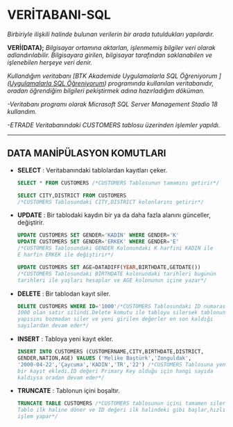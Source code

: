 # VERİTABANI-SQL

*Birbiriyle ilişkili halinde bulunan verilerin bir arada tutuldukları yapılardır.*

**VERİ(DATA);** *Bilgisayar ortamına aktarlan, işlenmemiş bilgiler veri olarak adlandırılabilir. Bilgisayara girilen, bilgisayar tarafından saklanabilen ve işlenebilen herşeye veri denir.*

*Kullandığım veritabanı [BTK Akademide Uygulamalarla SQL Öğreniyorum ]([Uygulamalarla SQL Öğreniyorum](https://www.btkakademi.gov.tr/portal/course/uygulamalarla-sql-oegreniyorum-8249)) programında kullanılan veritabanıdır, oradan öğrendiğim bilgileri pekiştirmek adına hazırladığım döküman.*

*-Veritabanı programı olarak Micrasoft SQL Server Management Stadio 18 kullandım.*

*-ETRADE Veritabanındaki CUSTOMERS tablosu üzerinden işlemler yapıldı.*

---

## DATA MANİPÜLASYON KOMUTLARI

- **SELECT** : Veritabanındaki tablolardan kayıtları çeker.
  
  ```sql
  SELECT * FROM CUSTOMERS /*CUSTOMERS Tablosunun tamamını getirir*/
  ```
  
  ```sql
  SELECT CITY,DISTRICT FROM CUSTOMERS 
  /*CUSTOMERS Tablosundaki CITY,DISTRICT kolonlarını getirir*/
  ```

- **UPDATE** : Bir tablodaki kaydın bir ya da daha fazla alanını günceller, değiştirir.
  
  ```sql
  UPDATE CUSTOMERS SET GENDER='KADIN' WHERE GENDER='K'
  UPDATE CUSTOMERS SET GENDER='ERKEK' WHERE GENDER='E'
  /*CUSTOMERS Tablosundaki GENDER Kolonundaki K harfini KADIN ile 
  E harfin ERKEK ile değiştirir*/
  ```
  
  ```sql
  UPDATE CUSTOMERS SET AGE=DATADIFF(YEAR,BIRTHDATE,GETDATE()) 
  /*CUSTOMERS Tablosundaki BIRTHDATE kolonundaki tarihleri bugünün 
  tarihleri ile yaşları hesaplar ve AGE kolonunun içine yazar*/
  ```

- **DELETE** : Bir tablodan kayıt siler.
  
  ```sql
  DELETE CUSTOMERS WHERE ID='1000'/*CUSTOMERS Tablosundaki ID numarası
  1000 olan satır silindi.Delete komutu ile tabloyu silersek tablonun 
  yapısını bozmadan siler ve yeni girilen değerler en son kaldığı 
  sayılardan devam eder*/
  ```

- **INSERT** : Tabloya yeni kayıt ekler.
  
  ```sql
  INSERT INTO CUSTOMERS (CUSTOMERNAME,CITY,BIRTHDATE,DISTRICT,
  GENDER,NATION,AGE) VALUES ('Melike Baştürk','Zonguldak',
  '2000-04-22','Çaycuma','KADIN','TR','22') /*CUSTOMERS Tablosuna yeni 
  bir kayıt ekledi.ID değeri Primary Key olduğu için hangi sayıda 
  kaldıysa oradan devam eder*/
  ```

- **TRUNCATE** : Tablonun içini boşaltır.
  
  ```sql
  TRUNCATE TABLE CUSTOMERS /*CUSTOMERS tablosunun içini tamamen siler.
  Tablo ilk haline döner ve ID değeri ilk halindeki gibi başlar,hızlı
  işlem yapar*/
  ```
